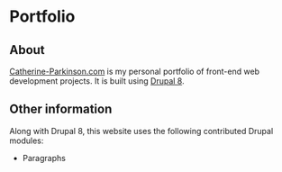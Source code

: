 # Portfolio
## About
<a href="http://catherine-parkinson.com">Catherine-Parkinson.com</a> is my personal portfolio of front-end web development projects. It is built using <a href="http://drupal.org">Drupal 8</a>.

## Other information
Along with Drupal 8, this website uses the following contributed Drupal modules:
* Paragraphs
